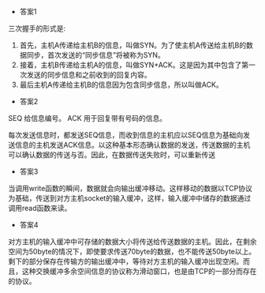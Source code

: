 - 答案1

三次握手的形式是:

1. 首先，主机A传递给主机B的信息，叫做SYN。为了使主机A传送给主机B的数据同步，首次发送的“同步信息”将被称为SYN。
2. 接着，主机B传递给主机A的信息，叫做SYN+ACK。这是因为其中包含了第一次发送的同步信息和之前收到的回复内容。
3. 最后主机A传递给主机B的信息因为包含同步信息，所以叫做ACK。


- 答案2

SEQ 给信息编号。
ACK 用于回复带有号码的信息。

每次发送信息时，都发送SEQ信息，而收到信息的主机应以SEQ信息为基础向发送信息的主机发送ACK信息。以这种基本形态确认数据的发送，传送数据的主机可以确认数据的传送与否。因此，在数据传送失败时，可以重新传送


- 答案3

当调用write函数的瞬间，数据就会向输出缓冲移动。这样移动的数据以TCP协议为基础，传送到对方主机socket的输入缓冲，这样，输入缓冲中储存的数据通过调用read函数来读。


- 答案4

对方主机的输入缓冲中可存储的数据大小将传送给传送数据的主机。因此，在剩余空间为50byte的情况下，即使要求传送70byte的数据，也不能传送50byte以上。剩下的部分保存在传输方的输出缓冲中，等待对方主机的输入缓冲出现空闲。而且，这种交换缓冲多余空间信息的协议称为滑动窗口，也是由TCP的一部分而存在的协议。
